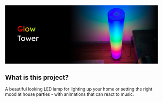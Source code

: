 ![GlowTower](readme/header.jpg)

## What is this project?

A beautiful looking LED lamp for lighting up your home or setting the right mood at house parties - with animations that can react to music.
